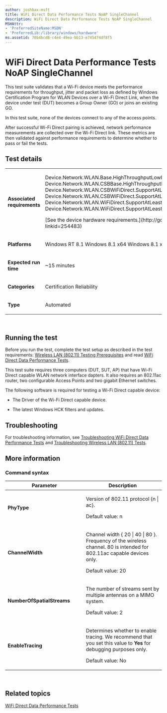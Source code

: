 ```yaml
---
author: joshbax-msft
title: WiFi Direct Data Performance Tests NoAP SingleChannel
description: WiFi Direct Data Performance Tests NoAP SingleChannel
MSHAttr:
- 'PreferredSiteName:MSDN'
- 'PreferredLib:/library/windows/hardware'
ms.assetid: 78b4bcd8-c4e4-49ea-bb13-e745474df8f5
---
```


# WiFi Direct Data Performance Tests NoAP SingleChannel


This test suite validates that a Wi-Fi device meets the performance requirements for throughput, jitter and packet loss as defined by Windows Certification Program for WLAN Devices over a Wi-Fi Direct Link, when the device under test (DUT) becomes a Group Owner (GO) or joins an existing GO.

In this test suite, none of the devices connect to any of the access points.

After successful Wi-Fi Direct pairing is achieved, network performance measurements are collected over the Wi-Fi Direct link. These metrics are then validated against performance requirements to determine whether to pass or fail the tests.

## Test details


<table>
<colgroup>
<col width="50%" />
<col width="50%" />
</colgroup>
<tbody>
<tr class="odd">
<td><p><strong>Associated requirements</strong></p></td>
<td><p>Device.Network.WLAN.Base.HighThroughputLowLatency Device.Network.WLAN.CSBBase.HighThroughputLowLatency Device.Network.WLAN.CSBWiFiDirect.SupportAtLeast2WiFiDirectPortsConcurrently Device.Network.WLAN.CSBWiFiDirect.SupportAtLeast4Clients Device.Network.WLAN.WiFiDirect.SupportAtLeast2WiFiDirectPortsConcurrently Device.Network.WLAN.WiFiDirect.SupportAtLeast4Clients</p>
<p>[See the device hardware requirements.](http://go.microsoft.com/fwlink/p/?linkid=254483)</p></td>
</tr>
<tr class="even">
<td><p><strong>Platforms</strong></p></td>
<td><p>Windows RT 8.1 Windows 8.1 x64 Windows 8.1 x86</p></td>
</tr>
<tr class="odd">
<td><p><strong>Expected run time</strong></p></td>
<td><p>~15 minutes</p></td>
</tr>
<tr class="even">
<td><p><strong>Categories</strong></p></td>
<td><p>Certification Reliability</p></td>
</tr>
<tr class="odd">
<td><p><strong>Type</strong></p></td>
<td><p>Automated</p></td>
</tr>
</tbody>
</table>

 

## Running the test


Before you run the test, complete the test setup as described in the test requirements: [Wireless LAN (802.11) Testing Prerequisites](wireless-lan--80211--testing-prerequisites.md) and read [WiFi Direct Data Performance Tests](wifi-direct-data-performance-tests.md).

This test suite requires three computers (DUT, SUT, AP) that have Wi-Fi Direct capable WLAN network interface dapters. It also requires an 802.11ac router, two configurable Access Points and two gigabit Ethernet switches.

The following software is required for testing a Wi-Fi Direct capable device:

-   The Driver of the Wi-Fi Direct capable device.

-   The latest Windows HCK filters and updates.

## Troubleshooting


For troubleshooting information, see [Troubleshooting WiFi Direct Data Performance Tests](troubleshooting-wifi-direct-data-performance-tests.md) and [Troubleshooting Wireless LAN (802.11) Tests](troubleshooting-wireless-lan--80211--tests.md).

## More information


### Command syntax

<table>
<colgroup>
<col width="50%" />
<col width="50%" />
</colgroup>
<thead>
<tr class="header">
<th>Parameter</th>
<th>Description</th>
</tr>
</thead>
<tbody>
<tr class="odd">
<td><p><strong>PhyType</strong></p></td>
<td><p>Version of 802.11 protocol {n | ac}.</p>
<p>Default value: n</p></td>
</tr>
<tr class="even">
<td><p><strong>ChannelWidth</strong></p></td>
<td><p>Channel width { 20 | 40 | 80 }. Frequency of the wireless channel. 80 is intended for 802.11ac capable devices only.</p>
<p>Default value: 20</p></td>
</tr>
<tr class="odd">
<td><p><strong>NumberOfSpatialStreams</strong></p></td>
<td><p>The number of streams sent by multiple antennas on a MIMO system.</p>
<p>Default value: 2</p></td>
</tr>
<tr class="even">
<td><p><strong>EnableTracing</strong></p></td>
<td><p>Determines whether to enable tracing. We recommend that you set this value to <strong>Yes</strong> for debugging purposes only.</p>
<p>Default value: No</p></td>
</tr>
</tbody>
</table>

 

## Related topics


[WiFi Direct Data Performance Tests](wifi-direct-data-performance-tests.md)

 

 







